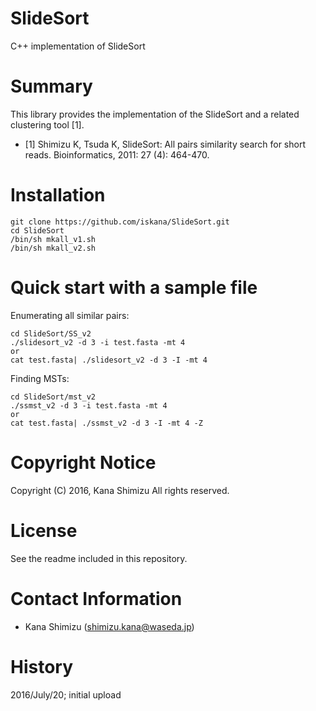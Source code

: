 # **SlideSort**

C++ implementation of SlideSort

# Summary
This library provides the implementation of the SlideSort and a related clustering tool [1].

* [1]   Shimizu K, Tsuda K, SlideSort: All pairs similarity search for short reads. Bioinformatics, 2011: 27 (4): 464-470.

# Installation

    git clone https://github.com/iskana/SlideSort.git
    cd SlideSort
    /bin/sh mkall_v1.sh
    /bin/sh mkall_v2.sh

# Quick start with a sample file

Enumerating all similar pairs:

    cd SlideSort/SS_v2
    ./slidesort_v2 -d 3 -i test.fasta -mt 4
    or
    cat test.fasta| ./slidesort_v2 -d 3 -I -mt 4

Finding MSTs:

    cd SlideSort/mst_v2
    ./ssmst_v2 -d 3 -i test.fasta -mt 4
    or
    cat test.fasta| ./ssmst_v2 -d 3 -I -mt 4 -Z

# Copyright Notice

Copyright (C) 2016, Kana Shimizu
All rights reserved.

# License

See the readme included in this repository.

# Contact Information

* Kana Shimizu (shimizu.kana@waseda.jp)

# History

2016/July/20; initial upload

